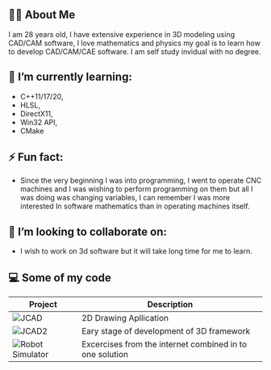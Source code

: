 ## 🙋‍♂️ About Me

I am 28 years old, I have extensive experience in 3D modeling using CAD/CAM software,
I love mathematics and physics my goal is to learn how to develop CAD/CAM/CAE software.
I am self study invidual with no degree.

## 🌱 I’m currently learning:

  - C++11/17/20,
  - HLSL,
  - DirectX11,
  - Win32 API,
  - CMake

## ⚡ Fun fact:

  - Since the very beginning I was into programming, I went to operate CNC machines and I was wishing to perform programming on them but all I was doing was changing variables, I can remember I was more interested In software mathematics than in operating machines itself. 



## 👯 I’m looking to collaborate on:

  - I wish to work on 3d software but it will take long time for me to learn.



## 💻 Some of my code

| Project | Description |
| ------------- | ------------- |
| ![JCAD](https://github.com/oBornToCreateo/JezierCad)  | 2D Drawing Apllication  |
| ![JCAD2](https://github.com/oBornToCreateo/JCAD2)  | Eary stage of development of 3D framework  |
| ![Robot Simulator](https://github.com/oBornToCreateo/WEB-EXCERCISES)  | Excercises from the internet combined in to one solution  |




<!--
- 💬 Ask me about ...
- 📫 How to reach me: ...
- 😄 Pronouns: ...
- ⚡ Fun fact: ...

- 👯 I’m looking to collaborate mostly on 3D Software:
  - Games,
  - CAD software,
  - Embedded Solutions

-->
